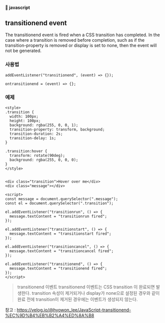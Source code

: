 #### :peach: javascript

## transitionend event   


The transitionend event is fired when a CSS transition has completed. In the case where a transition is removed before completion, such as if the transition-property is removed or display is set to none, then the event will not be generated.  

### 사용법
```
addEventListener("transitionend", (event) => {});

ontransitionend = (event) => {};

```
### 예제
```
<style>
.transition {
  width: 100px;
  height: 100px;
  background: rgba(255, 0, 0, 1);
  transition-property: transform, background;
  transition-duration: 2s;
  transition-delay: 1s;
}

.transition:hover {
  transform: rotate(90deg);
  background: rgba(255, 0, 0, 0);
}
</style>


<div class="transition">Hover over me</div>
<div class="message"></div>

<script>
const message = document.querySelector(".message");
const el = document.querySelector(".transition");

el.addEventListener("transitionrun", () => {
  message.textContent = "transitionrun fired";
});

el.addEventListener("transitionstart", () => {
  message.textContent = "transitionstart fired";
});

el.addEventListener("transitioncancel", () => {
  message.textContent = "transitioncancel fired";
});

el.addEventListener("transitionend", () => {
  message.textContent = "transitionend fired";
});
</script>

```




>transitionend 이벤트
transitionend 이벤트는 CSS transition 이 완료되면 발생한다. transition 속성이 제거되거나 display가 none으로 설정된 경우와 같이 완료 전에 transition이 제거된 경우에는 이벤트가 생성되지 않는다.

참고 : https://velog.io/@hyowon_lee/JavaScript-transitionend-%EC%9D%B4%EB%B2%A4%ED%8A%B8



